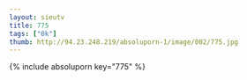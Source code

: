```yaml
--- 
layout: sieutv
title: 775
tags: ["0k"]
thumb: http://94.23.248.219/absoluporn-1/image/002/775.jpg
---
```

{% include absoluporn key="775" %} 
